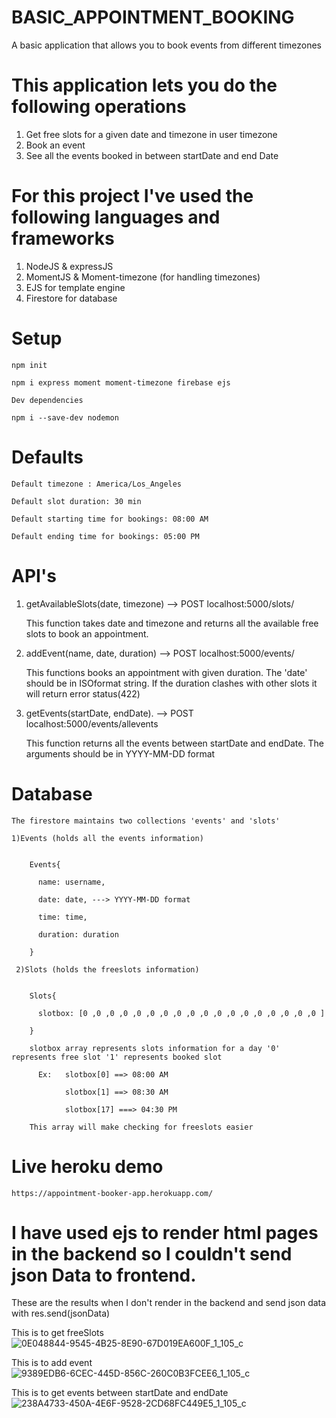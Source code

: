 # BASIC_APPOINTMENT_BOOKING
A basic application that allows you to book events from different timezones

# This application lets you do the following operations
  1) Get free slots for a given date and timezone in user timezone
  2) Book an event 
  3) See all the events booked in between startDate and end Date
  
# For this project I've used the following languages and frameworks
  1) NodeJS & expressJS
  2) MomentJS & Moment-timezone (for handling timezones)
  3) EJS for template engine
  4) Firestore for database
  
# Setup

    npm init
    
    npm i express moment moment-timezone firebase ejs
    
    Dev dependencies
    
    npm i --save-dev nodemon
    
# Defaults
    
    Default timezone : America/Los_Angeles
    
    Default slot duration: 30 min
    
    Default starting time for bookings: 08:00 AM
    
    Default ending time for bookings: 05:00 PM
    
    
# API's
 
  1) getAvailableSlots(date, timezone) --> POST localhost:5000/slots/
      
     This function takes date and timezone and returns all the available free slots to book an appointment.
     
  2) addEvent(name, date, duration) --> POST localhost:5000/events/
     
     This functions books an appointment with given duration. The 'date' should be in ISOformat string. If the duration clashes with other slots it will return    error status(422)
     
  3) getEvents(startDate, endDate). --> POST localhost:5000/events/allevents
  
     This function returns all the events between startDate and endDate. The arguments should be in YYYY-MM-DD format
     
 
 # Database
    
    The firestore maintains two collections 'events' and 'slots'
    
    1)Events (holds all the events information)
    
        
        Events{

          name: username,

          date: date, ---> YYYY-MM-DD format

          time: time,

          duration: duration 

        }
      
     2)Slots (holds the freeslots information)
     
     
        Slots{

          slotbox: [0 ,0 ,0 ,0 ,0 ,0 ,0 ,0 ,0 ,0 ,0 ,0 ,0 ,0 ,0 ,0 ,0 ,0 ]

        }
        
        slotbox array represents slots information for a day '0' represents free slot '1' represents booked slot
          
          Ex:   slotbox[0] ==> 08:00 AM
          
                slotbox[1] ==> 08:30 AM
                
                slotbox[17] ===> 04:30 PM
                
        This array will make checking for freeslots easier
        

# Live heroku demo

    https://appointment-booker-app.herokuapp.com/
      
     
# I have used ejs to render html pages in the backend so I couldn't send json Data to frontend.

  These are the results when I don't render in the backend and send json data with res.send(jsonData)
  
  This is to get freeSlots
![0E048844-9545-4B25-8E90-67D019EA600F_1_105_c](https://user-images.githubusercontent.com/13482463/121229043-1b6ca580-c8ab-11eb-8fbb-7f8f52e6dca0.jpeg)

  This is to add event
![9389EDB6-6CEC-445D-856C-260C0B3FCEE6_1_105_c](https://user-images.githubusercontent.com/13482463/121229082-29bac180-c8ab-11eb-9eb4-637ccb506daf.jpeg)

  This is to get events between startDate and endDate
![238A4733-450A-4E6F-9528-2CD68FC449E5_1_105_c](https://user-images.githubusercontent.com/13482463/121229117-350ded00-c8ab-11eb-9699-202659edea2d.jpeg)


  
